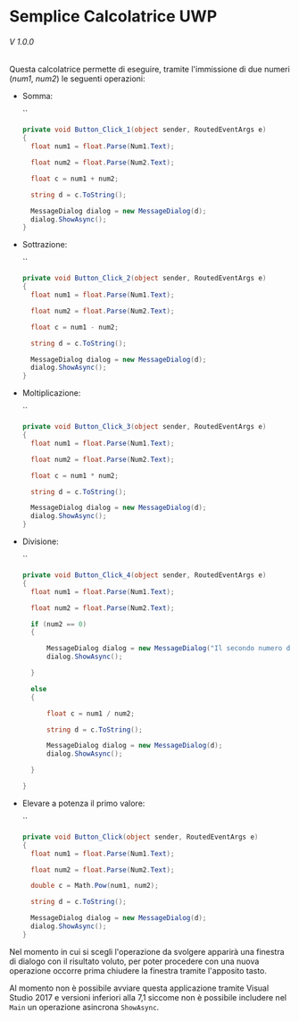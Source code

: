 # Semplice Calcolatrice UWP

###### V 1.0.0

Questa calcolatrice permette di eseguire, tramite l'immissione di due numeri (*num1*, *num2*) le seguenti operazioni:

- Somma:

  ``

  ```c#
  private void Button_Click_1(object sender, RoutedEventArgs e)
  {
  	float num1 = float.Parse(Num1.Text);
  
  	float num2 = float.Parse(Num2.Text);
  
  	float c = num1 + num2;
  
  	string d = c.ToString();
  
  	MessageDialog dialog = new MessageDialog(d);
  	dialog.ShowAsync();
  }
  ```

- Sottrazione:

  ``

  ```c#
  private void Button_Click_2(object sender, RoutedEventArgs e)
  {
  	float num1 = float.Parse(Num1.Text);
  
  	float num2 = float.Parse(Num2.Text);
  
  	float c = num1 - num2;
  
  	string d = c.ToString();
  
  	MessageDialog dialog = new MessageDialog(d);
  	dialog.ShowAsync();
  }
  ```

- Moltiplicazione:

  ``

  ```c#
  private void Button_Click_3(object sender, RoutedEventArgs e)
  {
  	float num1 = float.Parse(Num1.Text);
  
  	float num2 = float.Parse(Num2.Text);
  
  	float c = num1 * num2;
  
  	string d = c.ToString();
  
  	MessageDialog dialog = new MessageDialog(d);
  	dialog.ShowAsync();
  }
  ```

- Divisione:

  ``

  ```c#
  private void Button_Click_4(object sender, RoutedEventArgs e)
  {
  	float num1 = float.Parse(Num1.Text);
  
  	float num2 = float.Parse(Num2.Text);
  
  	if (num2 == 0)
  	{
  
  		MessageDialog dialog = new MessageDialog("Il secondo numero deve essere diverso da 0");
  		dialog.ShowAsync();
  
  	}
  
  	else
  	{
  
  		float c = num1 / num2;
  
  		string d = c.ToString();
  
  		MessageDialog dialog = new MessageDialog(d);
  		dialog.ShowAsync();
  
  	}
  
  }
  ```

- Elevare a potenza il primo valore:

  ``

  ```c#
  private void Button_Click(object sender, RoutedEventArgs e)
  {
  	float num1 = float.Parse(Num1.Text);
  
  	float num2 = float.Parse(Num2.Text);
  
  	double c = Math.Pow(num1, num2);
  
  	string d = c.ToString();
  
  	MessageDialog dialog = new MessageDialog(d);
  	dialog.ShowAsync();
  }
  ```

Nel momento in cui si scegli l'operazione da svolgere apparirà una finestra di dialogo con il risultato voluto, per poter procedere con una nuova operazione occorre prima chiudere la finestra tramite l'apposito tasto.



Al momento non è possibile avviare questa applicazione tramite Visual Studio 2017 e versioni inferiori alla 7,1 siccome non è possibile includere nel  `Main`  un operazione asincrona `ShowAsync`.